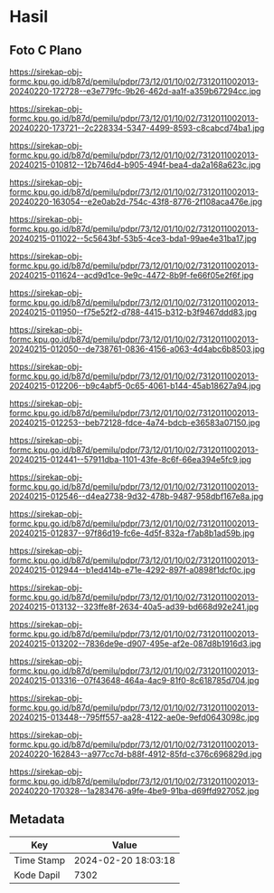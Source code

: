 # Hasil

## Foto C Plano

https://sirekap-obj-formc.kpu.go.id/b87d/pemilu/pdpr/73/12/01/10/02/7312011002013-20240220-172728--e3e779fc-9b26-462d-aa1f-a359b67294cc.jpg

https://sirekap-obj-formc.kpu.go.id/b87d/pemilu/pdpr/73/12/01/10/02/7312011002013-20240220-173721--2c228334-5347-4499-8593-c8cabcd74ba1.jpg

https://sirekap-obj-formc.kpu.go.id/b87d/pemilu/pdpr/73/12/01/10/02/7312011002013-20240215-010812--12b746d4-b905-494f-bea4-da2a168a623c.jpg

https://sirekap-obj-formc.kpu.go.id/b87d/pemilu/pdpr/73/12/01/10/02/7312011002013-20240220-163054--e2e0ab2d-754c-43f8-8776-2f108aca476e.jpg

https://sirekap-obj-formc.kpu.go.id/b87d/pemilu/pdpr/73/12/01/10/02/7312011002013-20240215-011022--5c5643bf-53b5-4ce3-bda1-99ae4e31ba17.jpg

https://sirekap-obj-formc.kpu.go.id/b87d/pemilu/pdpr/73/12/01/10/02/7312011002013-20240215-011624--acd9d1ce-9e9c-4472-8b9f-fe66f05e2f6f.jpg

https://sirekap-obj-formc.kpu.go.id/b87d/pemilu/pdpr/73/12/01/10/02/7312011002013-20240215-011950--f75e52f2-d788-4415-b312-b3f9467ddd83.jpg

https://sirekap-obj-formc.kpu.go.id/b87d/pemilu/pdpr/73/12/01/10/02/7312011002013-20240215-012050--de738761-0836-4156-a063-4d4abc6b8503.jpg

https://sirekap-obj-formc.kpu.go.id/b87d/pemilu/pdpr/73/12/01/10/02/7312011002013-20240215-012206--b9c4abf5-0c65-4061-b144-45ab18627a94.jpg

https://sirekap-obj-formc.kpu.go.id/b87d/pemilu/pdpr/73/12/01/10/02/7312011002013-20240215-012253--beb72128-fdce-4a74-bdcb-e36583a07150.jpg

https://sirekap-obj-formc.kpu.go.id/b87d/pemilu/pdpr/73/12/01/10/02/7312011002013-20240215-012441--57911dba-1101-43fe-8c6f-66ea394e5fc9.jpg

https://sirekap-obj-formc.kpu.go.id/b87d/pemilu/pdpr/73/12/01/10/02/7312011002013-20240215-012546--d4ea2738-9d32-478b-9487-958dbf167e8a.jpg

https://sirekap-obj-formc.kpu.go.id/b87d/pemilu/pdpr/73/12/01/10/02/7312011002013-20240215-012837--97f86d19-fc6e-4d5f-832a-f7ab8b1ad59b.jpg

https://sirekap-obj-formc.kpu.go.id/b87d/pemilu/pdpr/73/12/01/10/02/7312011002013-20240215-012944--b1ed414b-e71e-4292-897f-a0898f1dcf0c.jpg

https://sirekap-obj-formc.kpu.go.id/b87d/pemilu/pdpr/73/12/01/10/02/7312011002013-20240215-013132--323ffe8f-2634-40a5-ad39-bd668d92e241.jpg

https://sirekap-obj-formc.kpu.go.id/b87d/pemilu/pdpr/73/12/01/10/02/7312011002013-20240215-013202--7836de9e-d907-495e-af2e-087d8b1916d3.jpg

https://sirekap-obj-formc.kpu.go.id/b87d/pemilu/pdpr/73/12/01/10/02/7312011002013-20240215-013316--07f43648-464a-4ac9-81f0-8c618785d704.jpg

https://sirekap-obj-formc.kpu.go.id/b87d/pemilu/pdpr/73/12/01/10/02/7312011002013-20240215-013448--795ff557-aa28-4122-ae0e-9efd0643098c.jpg

https://sirekap-obj-formc.kpu.go.id/b87d/pemilu/pdpr/73/12/01/10/02/7312011002013-20240220-162843--a977cc7d-b88f-4912-85fd-c376c696829d.jpg

https://sirekap-obj-formc.kpu.go.id/b87d/pemilu/pdpr/73/12/01/10/02/7312011002013-20240220-170328--1a283476-a9fe-4be9-91ba-d69ffd927052.jpg


## Metadata

| Key        | Value               |
| ---------- | ------------------- |
| Time Stamp | 2024-02-20 18:03:18 |
| Kode Dapil | 7302                |



